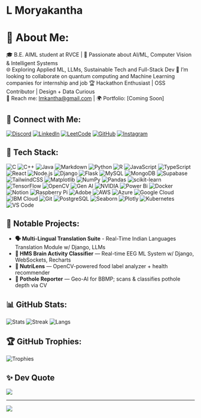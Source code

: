 # L Moryakantha
# 💫 About Me:
🎓 B.E. AIML student at RVCE | 🤖 Passionate about AI/ML, Computer Vision & Intelligent Systems  
🌐 Exploring Applied ML, LLMs, Sustainable Tech and Full-Stack Dev
💞️ I’m looking to collaborate on quantum computing and Machine Learning companies for internship and job
🏆 Hackathon Enthusiast | OSS Contributor | Design + Data Curious  
📧 Reach me: lmkantha@gmail.com | 🌍 Portfolio: [Coming Soon]

## 🔗 Connect with Me:
[![Discord](https://img.shields.io/badge/Discord-%237289DA.svg?logo=discord&logoColor=white)](https://discordapp.com/users/940987760938975232)
[![LinkedIn](https://img.shields.io/badge/LinkedIn-0077B5.svg?style=for-the-badge&logo=linkedin&logoColor=white)](https://linkedin.com/in/l-morya-kantha) 
[![LeetCode](https://img.shields.io/badge/LeetCode-FFA116.svg?style=for-the-badge&logo=leetcode&logoColor=white)](https://leetcode.com/MK-DEV369)
[![GitHub](https://img.shields.io/badge/GitHub-171515.svg?style=for-the-badge&logo=github&logoColor=white)](https://github.com/MK-DEV369)
[![Instagram](https://img.shields.io/badge/Instagram-E4405F.svg?style=for-the-badge&logo=instagram&logoColor=white)](https://instagram.com/morya_k_369)

## 🧠 Tech Stack:
![C](https://img.shields.io/badge/c-%2300599C.svg?style=for-the-badge&logo=c&logoColor=white)
![C++](https://img.shields.io/badge/c++-%2300599C.svg?style=for-the-badge&logo=c%2B%2B&logoColor=white)
![Java](https://img.shields.io/badge/java-%23ED8B00.svg?style=for-the-badge&logo=openjdk&logoColor=white)
![Markdown](https://img.shields.io/badge/markdown-%23000000.svg?style=for-the-badge&logo=markdown&logoColor=white)
![Python](https://img.shields.io/badge/python-3670A0?style=for-the-badge&logo=python&logoColor=ffdd54)
![R](https://img.shields.io/badge/r-%23276DC3.svg?style=for-the-badge&logo=r&logoColor=white)
![JavaScript](https://img.shields.io/badge/javascript-%23323330.svg?style=for-the-badge&logo=javascript&logoColor=%23F7DF1E)
![TypeScript](https://img.shields.io/badge/-TypeScript-3178C6?style=for-the-badge&logo=typescript&logoColor=white)
![React](https://img.shields.io/badge/-React-61DAFB?style=for-the-badge&logo=react&logoColor=black)
![Node.js](https://img.shields.io/badge/-Node.js-339933?style=for-the-badge&logo=node.js&logoColor=white)
![Django](https://img.shields.io/badge/django-%23092E20.svg?style=for-the-badge&logo=django&logoColor=white)
![Flask](https://img.shields.io/badge/flask-%23000000.svg?style=for-the-badge&logo=flask&logoColor=white)
![MySQL](https://img.shields.io/badge/mysql-4479A1.svg?style=for-the-badge&logo=mysql&logoColor=white)
![MongoDB](https://img.shields.io/badge/-MongoDB-4EA94B?style=for-the-badge&logo=mongodb&logoColor=white)
![Supabase](https://img.shields.io/badge/-Supabase-3ECF8E?style=for-the-badge&logo=supabase&logoColor=black)
![TailwindCSS](https://img.shields.io/badge/-TailwindCSS-06B6D4?style=for-the-badge&logo=tailwindcss&logoColor=white)
![Matplotlib](https://img.shields.io/badge/Matplotlib-%23ffffff.svg?style=for-the-badge&logo=Matplotlib&logoColor=black)
![NumPy](https://img.shields.io/badge/numpy-%23013243.svg?style=for-the-badge&logo=numpy&logoColor=white)
![Pandas](https://img.shields.io/badge/pandas-%23150458.svg?style=for-the-badge&logo=pandas&logoColor=white)
![scikit-learn](https://img.shields.io/badge/scikit--learn-%23F7931E.svg?style=for-the-badge&logo=scikit-learn&logoColor=white)
![TensorFlow](https://img.shields.io/badge/-TensorFlow-FF6F00?style=for-the-badge&logo=tensorflow&logoColor=white)
![OpenCV](https://img.shields.io/badge/-OpenCV-5C3EE8?style=for-the-badge&logo=opencv&logoColor=white)
![Gen AI](https://img.shields.io/badge/Gen_AI-black?style=for-the-badge&logo=openai&logoColor=white) ![NVIDIA](https://img.shields.io/badge/NVIDIA-76B900?style=for-the-badge&logo=nvidia&logoColor=white)
![Power Bi](https://img.shields.io/badge/power_bi-F2C811?style=for-the-badge&logo=powerbi&logoColor=black)
![Docker](https://img.shields.io/badge/docker-%230db7ed.svg?style=for-the-badge&logo=docker&logoColor=white)
![Notion](https://img.shields.io/badge/Notion-%23000000.svg?style=for-the-badge&logo=notion&logoColor=white)
![Raspberry Pi](https://img.shields.io/badge/-RaspberryPi-C51A4A?style=for-the-badge&logo=Raspberry-Pi)
![Adobe](https://img.shields.io/badge/Adobe-%23FF0000.svg?style=for-the-badge&logo=adobe&logoColor=white)
![AWS](https://img.shields.io/badge/AWS-%23FF9900.svg?style=for-the-badge&logo=amazon-aws&logoColor=white)
![Azure](https://img.shields.io/badge/Azure-%230078D4.svg?style=for-the-badge&logo=microsoft-azure&logoColor=white)
![Google Cloud](https://img.shields.io/badge/Google_Cloud-%234285F4.svg?style=for-the-badge&logo=google-cloud&logoColor=white)
![IBM Cloud](https://img.shields.io/badge/IBM_Cloud-%231F70B8.svg?style=for-the-badge&logo=ibm&logoColor=white)
![Git](https://img.shields.io/badge/Git-%23F05033.svg?style=for-the-badge&logo=git&logoColor=white)
![PostgreSQL](https://img.shields.io/badge/PostgreSQL-%23316192.svg?style=for-the-badge&logo=postgresql&logoColor=white)
![Seaborn](https://img.shields.io/badge/Seaborn-%23214063.svg?style=for-the-badge&logo=seaborn&logoColor=white)
![Plotly](https://img.shields.io/badge/Plotly-%233F7D5B.svg?style=for-the-badge&logo=plotly&logoColor=white)
![Kubernetes](https://img.shields.io/badge/Kubernetes-%23326CE5.svg?style=for-the-badge&logo=kubernetes&logoColor=white)
![VS Code](https://img.shields.io/badge/VS_Code-%23007ACC.svg?style=for-the-badge&logo=visual-studio-code&logoColor=white)

## 🚀 Notable Projects:
- **🗣️ Multi-Lingual Translation Suite** - Real-Time Indian Languages Translation Module w/ Django, LLMs
- **🧠 HMS Brain Activity Classifier** — Real-time EEG ML System w/ Django, WebSockets, Recharts  
- **🥗 NutriLens** — OpenCV-powered food label analyzer + health recommender  
- **📍 Pothole Reporter** — Geo-AI for BBMP; scans & classifies pothole depth via CV  

## 📊 GitHub Stats:
![Stats](https://github-readme-stats.vercel.app/api?username=MK-DEV369&theme=tokyonight&show_icons=true)
![Streak](https://github-readme-streak-stats.herokuapp.com/?user=MK-DEV369&theme=tokyonight)
![Langs](https://github-readme-stats.vercel.app/api/top-langs/?username=MK-DEV369&theme=tokyonight&layout=compact)

## 🏆 GitHub Trophies:
![Trophies](https://github-profile-trophy.vercel.app/?username=MK-DEV369&theme=radical)

## ✨ Dev Quote
![](https://quotes-github-readme.vercel.app/api?type=horizontal&theme=tokyonight)

---

[![](https://visitcount.itsvg.in/api?id=MK-DEV369&icon=6&color=12)](https://visitcount.itsvg.in)
